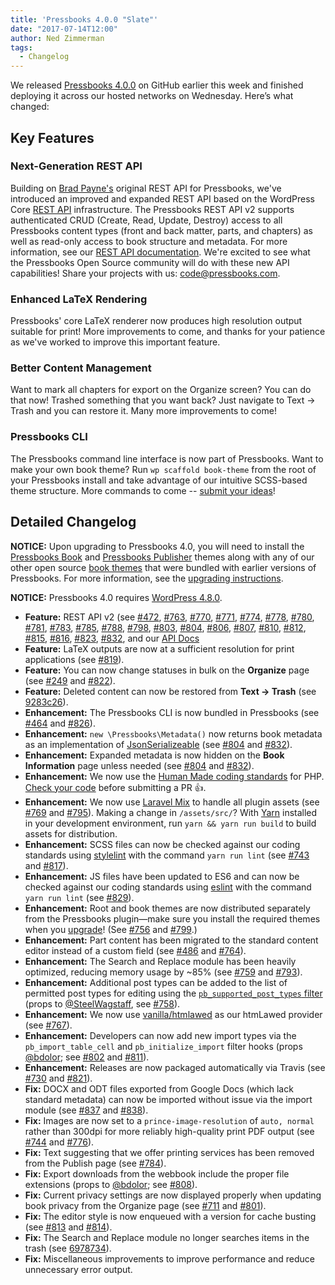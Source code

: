 ```yaml
---
title: 'Pressbooks 4.0.0 "Slate"'
date: "2017-07-14T12:00"
author: Ned Zimmerman
tags:
  - Changelog
---
```


We
released [Pressbooks 4.0.0](https://github.com/pressbooks/pressbooks/releases/tag/4.0.0) on
GitHub earlier this week and finished deploying it across our hosted networks on
Wednesday. Here’s what changed:

## Key Features

### Next-Generation REST API

Building on [Brad Payne's](http://bradpayne.ca/) original REST API for Pressbooks, we've
introduced an improved and expanded REST API based on the WordPress Core
[REST API](https://developer.wordpress.org/rest-api/) infrastructure. The Pressbooks REST
API v2 supports authenticated CRUD (Create, Read, Update, Destroy) access to all
Pressbooks content types (front and back matter, parts, and chapters) as well as read-only
access to book structure and metadata. For more information, see our
[REST API documentation](http://docs.pressbooks.org/api). We're excited to see what the
Pressbooks Open Source community will do with these new API capabilities! Share your
projects with us: [code@pressbooks.com](mailto:code@pressbooks.com).

### Enhanced LaTeX Rendering

Pressbooks' core LaTeX renderer now produces high resolution output suitable for print!
More improvements to come, and thanks for your patience as we've worked to improve this
important feature.

### Better Content Management

Want to mark all chapters for export on the Organize screen? You can do that now! Trashed
something that you want back? Just navigate to Text → Trash and you can restore it. Many
more improvements to come!

### Pressbooks CLI

The Pressbooks command line interface is now part of Pressbooks. Want to make your own
book theme? Run `wp scaffold book-theme` from the root of your Pressbooks install and take
advantage of our intuitive SCSS-based theme structure. More commands to come --
[submit your ideas](https://github.com/pressbooks/pb-cli/issues)!

## Detailed Changelog

**NOTICE:** Upon upgrading to Pressbooks 4.0, you will need to install the
[Pressbooks Book](https://github.com/pressbooks/pressbooks-book) and
[Pressbooks Publisher](https://github.com/pressbooks/pressbooks-publisher) themes along
with any of our other open source
[book themes](https://github.com/search?q=topic%3Abook-theme+org%3Apressbooks&type=Repositories)
that were bundled with earlier versions of Pressbooks. For more information, see the
[upgrading instructions](https://docs.pressbooks.org/upgrading).

**NOTICE:** Pressbooks 4.0 requires
[WordPress 4.8.0](https://wordpress.org/news/2017/06/evans/).

- **Feature:** REST API v2 (see
  [#472](https://github.com/pressbooks/pressbooks/issues/472),
  [#763](https://github.com/pressbooks/pressbooks/pull/763),
  [#770](https://github.com/pressbooks/pressbooks/issues/770),
  [#771](https://github.com/pressbooks/pressbooks/issues/771),
  [#774](https://github.com/pressbooks/pressbooks/issues/774),
  [#778](https://github.com/pressbooks/pressbooks/pull/778),
  [#780](https://github.com/pressbooks/pressbooks/issues/780),
  [#781](https://github.com/pressbooks/pressbooks/pull/781),
  [#783](https://github.com/pressbooks/pressbooks/pull/783),
  [#785](https://github.com/pressbooks/pressbooks/issues/785),
  [#788](https://github.com/pressbooks/pressbooks/issues/788),
  [#798](https://github.com/pressbooks/pressbooks/pull/798),
  [#803](https://github.com/pressbooks/pressbooks/pull/803),
  [#804](https://github.com/pressbooks/pressbooks/issues/804),
  [#806](https://github.com/pressbooks/pressbooks/issues/806),
  [#807](https://github.com/pressbooks/pressbooks/issues/807),
  [#810](https://github.com/pressbooks/pressbooks/pull/810),
  [#812](https://github.com/pressbooks/pressbooks/pull/812),
  [#815](https://github.com/pressbooks/pressbooks/pull/815),
  [#816](https://github.com/pressbooks/pressbooks/pull/816),
  [#823](https://github.com/pressbooks/pressbooks/pull/823),
  [#832](https://github.com/pressbooks/pressbooks/pull/832), and our
  [API Docs](http://docs.pressbooks.org/api)
- **Feature:** LaTeX outputs are now at a sufficient resolution for print applications
  (see [#819](https://github.com/pressbooks/pressbooks/pull/819)).
- **Feature:** You can now change statuses in bulk on the **Organize** page (see
  [#249](https://github.com/pressbooks/pressbooks/issues/249) and
  [#822](https://github.com/pressbooks/pressbooks/pull/822)).
- **Feature:** Deleted content can now be restored from **Text → Trash** (see
  [9283c26](https://github.com/pressbooks/pressbooks/tree/9283c26504007ba55259672c5cb9efc8ee07b3c0)).
- **Enhancement:** The Pressbooks CLI is now bundled in Pressbooks (see
  [#464](https://github.com/pressbooks/pressbooks/issues/464) and
  [#826](https://github.com/pressbooks/pressbooks/pull/826)).
- **Enhancement:** `new \Pressbooks\Metadata()` now returns book metadata as an
  implementation of
  [JsonSerializeable](https://secure.php.net/manual/en/class.jsonserializable.php) (see
  [#804](https://github.com/pressbooks/pressbooks/issues/804) and
  [#832](https://github.com/pressbooks/pressbooks/pull/832)).
- **Enhancement:** Expanded metadata is now hidden on the **Book Information** page unless
  needed (see [#804](https://github.com/pressbooks/pressbooks/issues/804) and
  [#832](https://github.com/pressbooks/pressbooks/pull/832)).
- **Enhancement:** We now use the
  [Human Made coding standards](https://engineering.hmn.md/how-we-work/style/php/) for
  PHP.
  [Check your code](http://docs.pressbooks.org/coding-standards/#validating-with-php-code-sniffer)
  before submitting a PR 👍.
- **Enhancement:** We now use [Laravel Mix](https://github.com/jeffreyway/laravel-mix) to
  handle all plugin assets (see [#769](https://github.com/pressbooks/pressbooks/pull/769)
  and [#795](https://github.com/pressbooks/pressbooks/pull/795)). Making a change in
  `/assets/src/`? With [Yarn](https://yarnpkg.com/) installed in your development
  environment, run `yarn && yarn run build` to build assets for distribution.
- **Enhancement:** SCSS files can now be checked against our coding standards using
  [stylelint](https://stylelint.io/) with the command `yarn run lint` (see
  [#743](https://github.com/pressbooks/pressbooks/issues/743) and
  [#817](https://github.com/pressbooks/pressbooks/pull/817)).
- **Enhancement:** JS files have been updated to ES6 and can now be checked against our
  coding standards using [eslint](http://eslint.org/) with the command `yarn run lint`
  (see [#829](https://github.com/pressbooks/pressbooks/pull/829)).
- **Enhancement:** Root and book themes are now distributed separately from the Pressbooks
  plugin—make sure you install the required themes when you
  [upgrade](http://docs.pressbooks.org/upgrading)! (See
  [#756](https://github.com/pressbooks/pressbooks/issues/756) and
  [#799](https://github.com/pressbooks/pressbooks/pull/799).)
- **Enhancement:** Part content has been migrated to the standard content editor instead
  of a custom field (see [#486](https://github.com/pressbooks/pressbooks/issues/486) and
  [#764](https://github.com/pressbooks/pressbooks/pull/764)).
- **Enhancement:** The Search and Replace module has been heavily optimized, reducing
  memory usage by ~85% (see [#759](https://github.com/pressbooks/pressbooks/issues/759)
  and [#793](https://github.com/pressbooks/pressbooks/pull/793)).
- **Enhancement:** Additional post types can be added to the list of permitted post types
  for editing using the
  [`pb_supported_post_types` filter](https://github.com/pressbooks/pressbooks/blob/4.0.0/inc/posttype/namespace.php#L16-L29)
  (props to [@SteelWagstaff](https://github.com/steelwagstaff), see
  [#758](https://github.com/pressbooks/pressbooks/pull/758)).
- **Enhancement:** We now use
  [vanilla/htmlawed](https://packagist.org/packages/vanilla/htmlawed) as our htmLawed
  provider (see [#767](https://github.com/pressbooks/pressbooks/pull/767)).
- **Enhancement:** Developers can now add new import types via the `pb_import_table_cell`
  and `pb_initialize_import` filter hooks (props [@bdolor](https://github.com/bdolor); see
  [#802](https://github.com/pressbooks/pressbooks/pull/802) and
  [#811](https://github.com/pressbooks/pressbooks/pull/811)).
- **Enhancement:** Releases are now packaged automatically via Travis (see
  [#730](https://github.com/pressbooks/pressbooks/issues/730) and
  [#821](https://github.com/pressbooks/pressbooks/pull/821)).
- **Fix:** DOCX and ODT files exported from Google Docs (which lack standard metadata) can
  now be imported without issue via the import module (see
  [#837](https://github.com/pressbooks/pressbooks/issues/837) and
  [#838](https://github.com/pressbooks/pressbooks/pull/838)).
- **Fix:** Images are now set to a `prince-image-resolution` of `auto, normal` rather than
  300dpi for more reliably high-quality print PDF output (see
  [#744](https://github.com/pressbooks/pressbooks/issues/744) and
  [#776](https://github.com/pressbooks/pressbooks/pull/776)).
- **Fix:** Text suggesting that we offer printing services has been removed from the
  Publish page (see [#784](https://github.com/pressbooks/pressbooks/pull/784)).
- **Fix:** Export downloads from the webbook include the proper file extensions (props to
  [@bdolor](https://github.com/bdolor); see
  [#808](https://github.com/pressbooks/pressbooks/pull/808)).
- **Fix:** Current privacy settings are now displayed properly when updating book privacy
  from the Organize page (see [#711](https://github.com/pressbooks/pressbooks/issues/711)
  and [#801](https://github.com/pressbooks/pressbooks/pull/801)).
- **Fix:** The editor style is now enqueued with a version for cache busting (see
  [#813](https://github.com/pressbooks/pressbooks/issues/813) and
  [#814](https://github.com/pressbooks/pressbooks/pull/814)).
- **Fix:** The Search and Replace module no longer searches items in the trash (see
  [6978734](https://github.com/pressbooks/pressbooks/commit/697873425439be829abaeb077fbc3f6a8391b17e)).
- **Fix:** Miscellaneous improvements to improve performance and reduce unnecessary error
  output.
